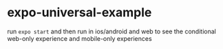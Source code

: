 # expo-universal-example

run `expo start` and then run in ios/android and web to see the conditional web-only experience and mobile-only experiences
